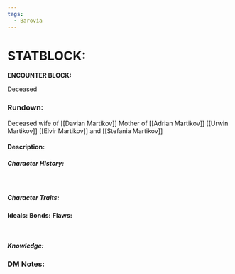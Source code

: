 ```yaml
---
tags:
  - Barovia
---
```



# **STATBLOCK:**

**ENCOUNTER BLOCK:**

Deceased

### **Rundown:**

Deceased wife of [[Davian Martikov]] 
Mother of [[Adrian Martikov]] [[Urwin Martikov]] [[Elvir Martikov]] and [[Stefania Martikov]]

#### **Description:**

##### **Character History:**

 

##### **Character Traits:** 

**Ideals:**
**Bonds:**
**Flaws:**

 

##### **Knowledge:**

### **DM Notes:**

 
